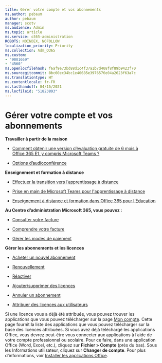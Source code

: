 ```yaml
---
title: Gérer votre compte et vos abonnements
ms.author: pebaum
author: pebaum
manager: scotv
ms.audience: Admin
ms.topic: article
ms.service: o365-administration
ROBOTS: NOINDEX, NOFOLLOW
localization_priority: Priority
ms.collection: Adm_O365
ms.custom:
- "9001669"
- "4560"
ms.openlocfilehash: f6af9e73bd88d1c4f37a1b7d408f8f89b9423f70
ms.sourcegitcommit: 8bc60ec34bc1e40685e3976576e04a2623f63a7c
ms.translationtype: HT
ms.contentlocale: fr-FR
ms.lasthandoff: 04/15/2021
ms.locfileid: "51823893"
---
```

# <a name="manage-your-account-and-subscriptions"></a>Gérer votre compte et vos abonnements

**Travailler à partir de la maison**
- [Comment obtenir une version d’évaluation gratuite de 6 mois à Office 365 E1, y compris Microsoft Teams ?](https://docs.microsoft.com/MicrosoftTeams/e1-trial-license)

- [Options d’audioconférence](https://docs.microsoft.com/alchemyinsights/options-for-audio-conferencing)

**Enseignement et formation à distance**

- [Effectuer la transition vers l’apprentissage à distance](https://www.microsoft.com/education/remote-learning)

- [Prise en main de Microsoft Teams pour l'apprentissage à distance](https://docs.microsoft.com/MicrosoftTeams/remote-learning-edu)

- [Enseignement à distance et formation dans Office 365 pour l’Éducation](https://docs.microsoft.com/MicrosoftTeams/remote-learning-edu)

**Au Centre d’administration Microsoft 365, vous pouvez** : 

- [Consulter votre facture](https://docs.microsoft.com/microsoft-365/commerce/billing-and-payments/view-your-bill-or-invoice) 

- [Comprendre votre facture](https://docs.microsoft.com/microsoft-365/commerce/billing-and-payments/understand-your-invoice)

- [Gérer les modes de paiement](https://docs.microsoft.com/microsoft-365/commerce/billing-and-payments/manage-payment-methods)

**Gérer les abonnements et les licences** 

- [Acheter un nouvel abonnement](https://docs.microsoft.com/microsoft-365/commerce/subscriptions/upgrade-to-different-plan)

- [Renouvellement](https://docs.microsoft.com/microsoft-365/commerce/subscriptions/renew-your-subscription) 

- [Réactiver](https://docs.microsoft.com/microsoft-365/commerce/subscriptions/reactivate-your-subscription)

- [Ajouter/supprimer des licences](https://docs.microsoft.com/microsoft-365/commerce/licenses/buy-licenses)

- [Annuler un abonnement](https://docs.microsoft.com/microsoft-365/commerce/subscriptions/cancel-your-subscription)

- [Attribuer des licences aux utilisateurs](https://docs.microsoft.com/microsoft-365/admin/manage/assign-licenses-to-users)

Si une licence vous a déjà été attribuée, vous pouvez trouver les applications que vous pouvez télécharger sur la page [Mon compte](https://portal.office.com/account/#installs). Cette page fournit la liste des applications que vous pouvez télécharger sur la base des licences attribuées. Si vous avez déjà téléchargé les applications Office, vous devrez peut-être vous connecter aux applications à l’aide de votre compte professionnel ou scolaire. Pour ce faire, dans une application Office (Word, Excel, etc.), cliquez sur **Fichier > Compte** (près du bas). Sous les Informations utilisateur, cliquez sur **Changer de compte**. Pour plus d’informations, voir [Installer les applications Office](https://docs.microsoft.com/microsoft-365/admin/setup/install-applications). 
